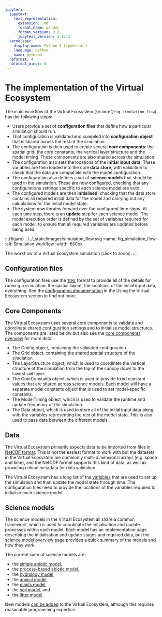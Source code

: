 ```yaml
---
jupyter:
  jupytext:
    text_representation:
      extension: .md
      format_name: pandoc
      format_version: 3.2
      jupytext_version: 1.16.2
  kernelspec:
    display_name: Python 3 (ipykernel)
    language: python
    name: python3
  nbformat: 4
  nbformat_minor: 5
---
```


# The implementation of the Virtual Ecosystem

The main workflow of the Virtual Ecosystem ({numref}`fig_simulation_flow`) has the
following steps:

- Users provide a set of **configuration files** that define how a particular simulation
  should run.
- That configuration is validated and compiled into **configuration object** that is
  shared across the rest of the simulation.
- The configuration is then used to create several **core components**: the spatial
  grid, the core constants, the vertical layer structure and the model timing. These
  components are also shared across the simulation.
- The configuration also sets the locations of the **initial input data**. These
  variables are then loaded into the core **data store**, with validation to check that
  the data are compatible with the model configuration.
- The configuration also defines a set of **science models** that should be used in the
  simulation. These are now configured, checking that any configurations settings
  specific to each science model are valid.
- The configured models are then **initialised**, checking that the data store contains
  all required initial data for the model and carrying out any calculations for the
  initial model state.
- The system now iterates forward over the configured time steps. At each time step,
  there is an **update** step for each science model. The model execution order is
  defined by the set of variables required for each model, to ensure that all required
  variables are updated before being used.

:::{figure} ../../_static/images/simulation_flow.svg
:name: fig_simulation_flow
:alt: Simulation workflow
:width: 650px

The workflow of a Virtual Ecosystem simulation (click to zoom).
:::

## Configuration files

The configuration files use the [`TOML`](https://toml.io/en/) format to provide all of
the details for running a simulation: the spatial layout, the locations of the initial
input data, everything. See the [configuration
documentation](../../using_the_ve/configuration/config.md) in the Using the Virtual
Ecosystem section to find out more.

## Core Components

The Virtual Ecosystem uses several core components to validate and coordinate shared
configuration settings and to initialise model structures. The components are listed
below but also see the [core components overview](./core_components_overview.md) for
more detail:

- The Config object, containing the validated configuration.
- The Grid object, containing the shared spatial structure of the simulation.
- The LayerStructure object, which is used to coordinate the vertical structure of the
    simulation from the top of the canopy down to the lowest soil layer.
- The CoreConstants object, which is used to provide fixed constant values that are
    shared across science models. Each model will have a separate model constants object
    that is used to set model-specific constants.
- The ModelTiming object, which is used to validate the runtime and update frequency of
    the simulation.
- The Data object, which is used to store all of the initial input data along with the
    variables representing the rest of the model state. This is also used to pass data
    between the different models.

## Data

The Virtual Ecosystem primarily expects data to be imported from files in [NetCDF
format](https://www.unidata.ucar.edu/software/netcdf/). This is not the easiest format
to work with but the datasets in the Virtual Ecosystem are commonly multi-dimensional
arrays (e.g. space and time), and the NetCDF format supports this kind of data, as well
as providing critical metadata for data validation.

<!-- TODO: fix this link to the variables.rst file
 when the variables system gets merged -->

The Virtual Ecosystem has a long list of the
[variables](../../../../virtual_ecosystem/data_variables.toml) that are used to set up
the simulation and then update the model state through time. The configuration files
need to provide the locations of the variables required to initialise each science
model.

## Science models

The science models in the Virtual Ecosystem all share a common framework, which is used
to coordinate the initialisation and update processes within each model. Each model has
an implementation page describing the initialisation and update stages and required
data, but the [science model overview](./science_model_overview.md) page provides a
quick summary of the models and how they work.

The current suite of science models are:

- the [simple abiotic model](./abiotic_simple_implementation.md),
- the [process-based abiotic model](./abiotic_implementation.md),
- the [hydrology model](./hydrology_implementation.md),
- the [animal model](./animal_implementation.md),
- the [plants model](./plants_implementation.md),
- the [soil model](./soil_implementation.md), and
- the [litter model](./litter_implementation.md).

New models [can be added](../../development/design/defining_new_models.md) to the
Virtual Ecosystem, although this requires reasonable programming expertise.
